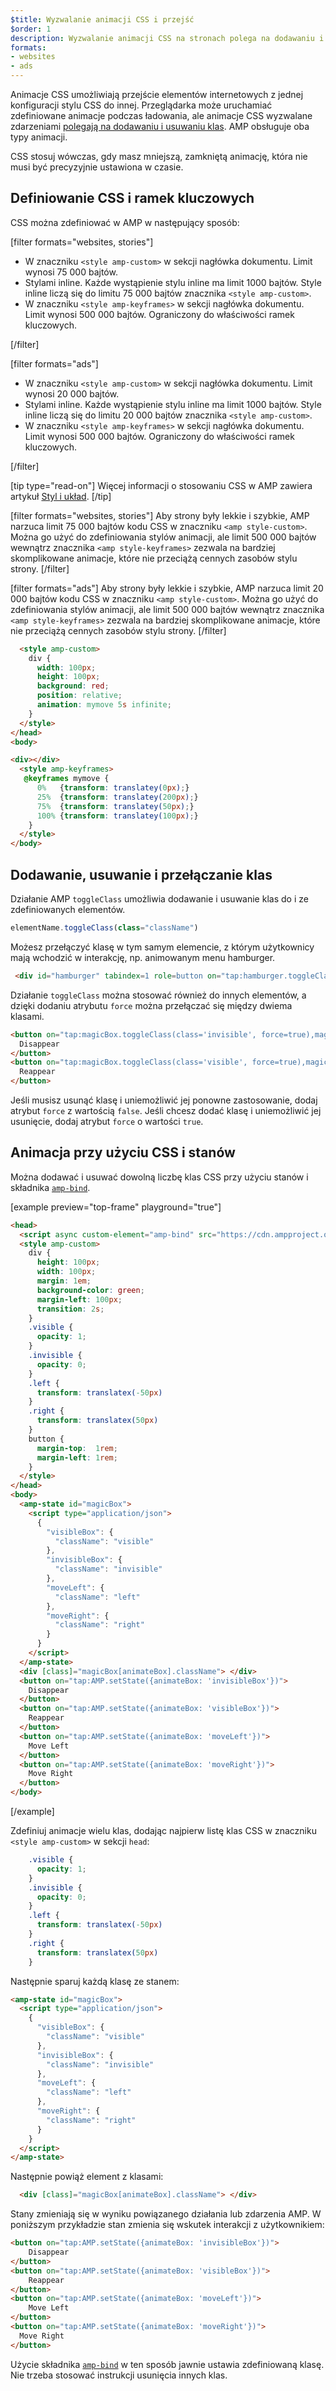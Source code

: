 ```yaml
---
$title: Wyzwalanie animacji CSS i przejść
$order: 1
description: Wyzwalanie animacji CSS na stronach polega na dodawaniu i usuwaniu klas za pomocą kodu JavaScript. Ten sam sposób działania można osiągnąć na stronach AMP za pomocą działania toggleClass...
formats:
- websites
- ads
---
```


Animacje CSS umożliwiają przejście elementów internetowych z jednej konfiguracji stylu CSS do innej. Przeglądarka może uruchamiać zdefiniowane animacje podczas ładowania, ale animacje CSS wyzwalane zdarzeniami [polegają na dodawaniu i usuwaniu klas](https://developer.mozilla.org/en-US/docs/Web/CSS/CSS_Animations/Using_CSS_animations). AMP obsługuje oba typy animacji.

CSS stosuj wówczas, gdy masz mniejszą, zamkniętą animację, która nie musi być precyzyjnie ustawiona w czasie.

## Definiowanie CSS i ramek kluczowych

CSS można zdefiniować w AMP w następujący sposób:

[filter formats="websites, stories"]

- W znaczniku `<style amp-custom>` w sekcji nagłówka dokumentu. Limit wynosi 75 000 bajtów.
- Stylami inline. Każde wystąpienie stylu inline ma limit 1000 bajtów. Style inline liczą się do limitu 75 000 bajtów znacznika `<style amp-custom>`.
- W znaczniku `<style amp-keyframes>` w sekcji nagłówka dokumentu. Limit wynosi 500 000 bajtów. Ograniczony do właściwości ramek kluczowych.

[/filter]

[filter formats="ads"]

- W znaczniku `<style amp-custom>` w sekcji nagłówka dokumentu. Limit wynosi 20 000 bajtów.
- Stylami inline. Każde wystąpienie stylu inline ma limit 1000 bajtów. Style inline liczą się do limitu 20 000 bajtów znacznika `<style amp-custom>`.
- W znaczniku `<style amp-keyframes>` w sekcji nagłówka dokumentu. Limit wynosi 500 000 bajtów. Ograniczony do właściwości ramek kluczowych.

[/filter]

[tip type="read-on"] Więcej informacji o stosowaniu CSS w AMP zawiera artykuł [Styl i układ](../style_and_layout/index.md). [/tip]

[filter formats="websites, stories"] Aby strony były lekkie i szybkie, AMP narzuca limit 75 000 bajtów kodu CSS w znaczniku `<amp style-custom>`. Można go użyć do zdefiniowania stylów animacji, ale limit 500 000 bajtów wewnątrz znacznika `<amp style-keyframes>` zezwala na bardziej skomplikowane animacje, które nie przeciążą cennych zasobów stylu strony. [/filter]

[filter formats="ads"] Aby strony były lekkie i szybkie, AMP narzuca limit 20 000 bajtów kodu CSS w znaczniku `<amp style-custom>`. Można go użyć do zdefiniowania stylów animacji, ale limit 500 000 bajtów wewnątrz znacznika `<amp style-keyframes>` zezwala na bardziej skomplikowane animacje, które nie przeciążą cennych zasobów stylu strony. [/filter]

```html
  <style amp-custom>
    div {
      width: 100px;
      height: 100px;
      background: red;
      position: relative;
      animation: mymove 5s infinite;
    }
  </style>
</head>
<body>

<div></div>
  <style amp-keyframes>
   @keyframes mymove {
      0%   {transform: translatey(0px);}
      25%  {transform: translatey(200px);}
      75%  {transform: translatey(50px);}
      100% {transform: translatey(100px);}
    }
  </style>
</body>
```

## Dodawanie, usuwanie i przełączanie klas

Działanie AMP `toggleClass` umożliwia dodawanie i usuwanie klas do i ze zdefiniowanych elementów.

```js
elementName.toggleClass(class="className")
```

Możesz przełączyć klasę w tym samym elemencie, z którym użytkownicy mają wchodzić w interakcję, np. animowanym menu hamburger.

```html
 <div id="hamburger" tabindex=1 role=button on="tap:hamburger.toggleClass(class='close')">

```

Działanie `toggleClass` można stosować również do innych elementów, a dzięki dodaniu atrybutu `force` można przełączać się między dwiema klasami.

```html
<button on="tap:magicBox.toggleClass(class='invisible', force=true),magicBox.toggleClass(class='visible', force=false)">
  Disappear
</button>
<button on="tap:magicBox.toggleClass(class='visible', force=true),magicBox.toggleClass(class='invisible', force=false)">
  Reappear
</button>
```

Jeśli musisz usunąć klasę i uniemożliwić jej ponowne zastosowanie, dodaj atrybut `force` z wartością `false`. Jeśli chcesz dodać klasę i uniemożliwić jej usunięcie, dodaj atrybut `force` o wartości `true`.

## Animacja przy użyciu CSS i stanów

Można dodawać i usuwać dowolną liczbę klas CSS przy użyciu stanów i składnika [`amp-bind`](../../../../documentation/components/reference/amp-bind.md).

[example preview="top-frame" playground="true"]

```html
<head>
  <script async custom-element="amp-bind" src="https://cdn.ampproject.org/v0/amp-bind-0.1.js"></script>
  <style amp-custom>
    div {
      height: 100px;
      width: 100px;
      margin: 1em;
      background-color: green;
      margin-left: 100px;
      transition: 2s;
    }
    .visible {
      opacity: 1;
    }
    .invisible {
      opacity: 0;
    }
    .left {
      transform: translatex(-50px)
    }
    .right {
      transform: translatex(50px)
    }
    button {
      margin-top:  1rem;
      margin-left: 1rem;
    }
  </style>
</head>
<body>
  <amp-state id="magicBox">
    <script type="application/json">
      {
        "visibleBox": {
          "className": "visible"
        },
        "invisibleBox": {
          "className": "invisible"
        },
        "moveLeft": {
          "className": "left"
        },
        "moveRight": {
          "className": "right"
        }
      }
    </script>
  </amp-state>
  <div [class]="magicBox[animateBox].className"> </div>
  <button on="tap:AMP.setState({animateBox: 'invisibleBox'})">
    Disappear
  </button>
  <button on="tap:AMP.setState({animateBox: 'visibleBox'})">
    Reappear
  </button>
  <button on="tap:AMP.setState({animateBox: 'moveLeft'})">
    Move Left
  </button>
  <button on="tap:AMP.setState({animateBox: 'moveRight'})">
    Move Right
  </button>
</body>
```

[/example]

Zdefiniuj animacje wielu klas, dodając najpierw listę klas CSS w znaczniku `<style amp-custom>` w sekcji `head`:

```css
    .visible {
      opacity: 1;
    }
    .invisible {
      opacity: 0;
    }
    .left {
      transform: translatex(-50px)
    }
    .right {
      transform: translatex(50px)
    }
```

Następnie sparuj każdą klasę ze stanem:

```html
<amp-state id="magicBox">
  <script type="application/json">
    {
      "visibleBox": {
        "className": "visible"
      },
      "invisibleBox": {
        "className": "invisible"
      },
      "moveLeft": {
        "className": "left"
      },
      "moveRight": {
        "className": "right"
      }
    }
  </script>
</amp-state>
```

Następnie powiąż element z klasami:

```html
  <div [class]="magicBox[animateBox].className"> </div>
```

Stany zmieniają się w wyniku powiązanego działania lub zdarzenia AMP. W poniższym przykładzie stan zmienia się wskutek interakcji z użytkownikiem:

```html
<button on="tap:AMP.setState({animateBox: 'invisibleBox'})">
    Disappear
</button>
<button on="tap:AMP.setState({animateBox: 'visibleBox'})">
    Reappear
</button>
<button on="tap:AMP.setState({animateBox: 'moveLeft'})">
    Move Left
</button>
<button on="tap:AMP.setState({animateBox: 'moveRight'})">
  Move Right
</button>
```

Użycie składnika [`amp-bind`](../../../../documentation/components/reference/amp-bind.md) w ten sposób jawnie ustawia zdefiniowaną klasę. Nie trzeba stosować instrukcji usunięcia innych klas.
